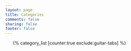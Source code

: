 ```yaml
---
layout: page
title: Categories
comments: false
sharing: false
footer: false
---
```


<section>
<ul id="category-list">
{% category_list [counter:true exclude:guitar-tabs] %}
</ul>
</section>
